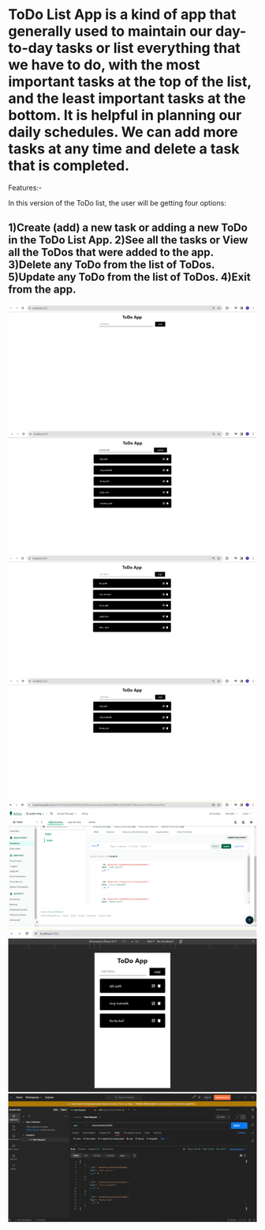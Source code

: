 <h1>ToDo List App is a kind of app that generally used to maintain our day-to-day tasks or list everything that we have to do, with the most important tasks at the top of the list, and the least important tasks at the bottom. It is helpful in planning our daily schedules. We can add more tasks at any time and delete a task that is completed. </h1>
Features:-

In this version of the ToDo list, the user will be getting four options:

1)Create (add) a new task or adding a new ToDo in the ToDo List App.
2)See all the tasks or View all the ToDos that were added to the app.
3)Delete any ToDo from the list of ToDos.
5)Update any ToDo from the list of ToDos.
4)Exit from the app.
----------------------------------------------------------------------------------------

![logo](https://github.com/prajinpatil42/ToDo_App/blob/main/Images/1.png)
![logo](https://github.com/prajinpatil42/ToDo_App/blob/main/Images/2.png)
![logo](https://github.com/prajinpatil42/ToDo_App/blob/main/Images/3.png)
![logo](https://github.com/prajinpatil42/ToDo_App/blob/main/Images/4.png)
![logo](https://github.com/prajinpatil42/ToDo_App/blob/main/Images/5.png)
![logo](https://github.com/prajinpatil42/ToDo_App/blob/main/Images/6.png)
![logo](https://github.com/prajinpatil42/ToDo_App/blob/main/Images/7.png)















